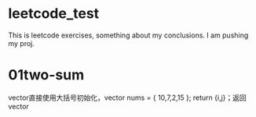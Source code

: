 # leetcode_test
This is leetcode exercises, something about my conclusions. I am pushing my proj.
# 01two-sum
vector直接使用大括号初始化，vector<int> nums = { 10,7,2,15 }; 
return {i,j}；返回vector<int>
